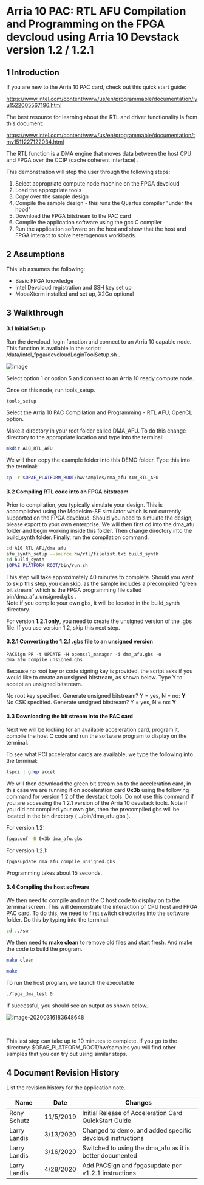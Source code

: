 

# Arria 10 PAC: RTL AFU Compilation and Programming on the FPGA devcloud using Arria 10 Devstack version 1.2 / 1.2.1

 

## 1       Introduction

If you are new to the Arria 10 PAC card, check out this quick start guide:

https://www.intel.com/content/www/us/en/programmable/documentation/iyu1522005567196.html

The best resource for learning about the RTL and driver functionality is from this document: 

https://www.intel.com/content/www/us/en/programmable/documentation/tmv1511227122034.html

The RTL function is a DMA engine that moves data between the host CPU and FPGA over the CCIP (cache coherent interface) .

This demonstration will step the user through the following steps:

1. Select appropriate compute node machine on the FPGA devcloud
2. Load the appropriate tools
3. Copy over the sample design
4. Compile the sample design - this runs the Quartus compiler "under the hood"
5. Download the FPGA bitstream to the PAC card
6. Compile the application software using the gcc C compiler
7. Run the application software on the host and show that the host and FPGA interact to solve heterogenous workloads.



## 2       Assumptions

This lab assumes the following:

- Basic FPGA knowledge
- Intel Devcloud registration and SSH key set up
- MobaXterm installed and set up, X2Go optional



## 3       Walkthrough

#### 3.1            Initial Setup

Run the devcloud_login function and connect to an Arria 10 capable node. This function is available in the script: /data/intel_fpga/devcloudLoginToolSetup.sh .

![image](https://user-images.githubusercontent.com/22804500/80554353-b9d8c880-8981-11ea-9ddf-e11e8799fe4f.png)

Select option 1 or option 5 and connect to an Arria 10 ready compute node.

Once on this node, run tools_setup. 

```
tools_setup
```

Select the Arria 10 PAC Compilation and Programming - RTL AFU, OpenCL option.

Make a directory in your root folder called DMA_AFU. To do this change directory to the appropriate location and type into the terminal:

```bash
mkdir A10_RTL_AFU
```

We will then copy the example folder into this DEMO folder. Type this into the terminal:

```bash
cp -r $OPAE_PLATFORM_ROOT/hw/samples/dma_afu A10_RTL_AFU
```

#### 3.2 Compiling RTL code into an FPGA bitstream

Prior to compilation, you typically simulate your design. This is accomplished using the Modelsim-SE simulator which is not currently supported on the FPGA devcloud. Should you need to simulate the design, please export to your own enterprise. We will then first cd into the dma_afu folder and begin working inside this folder. Then change directory into the build_synth folder. Finally, run the compilation command.

```bash
cd A10_RTL_AFU/dma_afu
afu_synth_setup --source hw/rtl/filelist.txt build_synth
cd build_synth
$OPAE_PLATFORM_ROOT/bin/run.sh
```

This step will take approximately 40 minutes to complete. Should you want to skip this step, you can skip, as the sample includes a precompiled "green bit stream" which is the FPGA programming file called bin/dma_afu_unsigned.gbs .\
Note if you compile your own gbs, it will be located in the build_synth directory.

For version **1.2.1 only**, you need to create the unsigned version of the .gbs file. If you use version 1.2, skip this next step.

#### 3.2.1 Converting the 1.2.1 .gbs file to an unsigned version

```
PACSign PR -t UPDATE -H openssl_manager -i dma_afu.gbs -o dma_afu_compile_unsigned.gbs
```

Because no root key or code signing key is provided, the script asks if you would like to create an unsigned bitstream, as shown below. Type Y to accept an unsigned bitstream.

No root key specified.  Generate unsigned bitstream? Y = yes, N = no: **Y**\
No CSK specified.  Generate unsigned bitstream? Y = yes, N = no: **Y**

#### 3.3 Downloading the bit stream into the PAC card

Next we will be looking for an available acceleration card, program it, compile the host C code and run the software program to display on the terminal.

To see what PCI accelerator cards are available, we type the following into the terminal:

```bash
lspci | grep accel
```

We will then download the green bit stream on to the acceleration card, in this case we are running it on acceleration card **0x3b** using the following command for version 1.2 of the devstack tools. Do not use this command if you are accessing the 1.2.1 version of the Arria 10 devstack tools. Note if you did not compiled your own gbs, then the precompiled gbs will be located in the bin directory ( ../bin/dma_afu.gbs ). 

For version 1.2:

```bash
fpgaconf -B 0x3b dma_afu.gbs
```

For version 1.2.1:

```
fpgasupdate dma_afu_compile_unsigned.gbs
```

Programming takes about 15 seconds.

#### 3.4 Compiling the host software

We then need to compile and run the C host code to display on to the terminal screen. This will demonstrate the interaction of CPU host and FPGA PAC card. To do this, we need to first switch directories into the software folder. Do this by typing into the terminal:

```bash
cd ../sw
```

We then need to **make clean** to remove old files and start fresh. And make the code to build the program.

```bash
make clean
```

```bash
make
```

To run the host program, we launch the executable

```bash
./fpga_dma_test 0
```

If successful, you should see an output as shown below.

![image-20200316183648648](https://user-images.githubusercontent.com/59750149/77005112-82f0ab00-691d-11ea-9334-52c6ab8414af.png)

 <br/>

This last step can take up to 10 minutes to complete. If you go to the directory: $OPAE_PLATFORM_ROOT/hw/samples you will find other samples that you can try out using similar steps.

## 4       Document Revision History

List the revision history for the application note.

| Name         | Date      | Changes                                                   |
| ------------ | --------- | --------------------------------------------------------- |
| Rony Schutz  | 11/5/2019 | Initial Release of Acceleration   Card QuickStart Guide   |
| Larry Landis | 3/13/2020 | Changed to demo, and added specific devcloud instructions |
| Larry Landis | 3/16/2020 | Switched to using the dma_afu as it is better documented  |
| Larry Landis | 4/28/2020 | Add PACSign and fpgasupdate per v1.2.1 instructions       |



 
